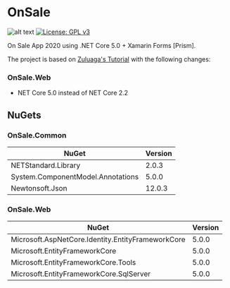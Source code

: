 # OnSale

![alt text](https://github.com/nibro7778/mydiary/workflows/dotnet-core-build/badge.svg)
[![License: GPL v3](https://img.shields.io/badge/License-GPLv3-blue.svg)](https://www.gnu.org/licenses/gpl-3.0)

On Sale App 2020 using .NET Core 5.0 + Xamarin Forms [Prism].

The project is based on [Zuluaga's Tutorial](https://www.youtube.com/playlist?list=PLuEZQoW9bRnTKcse75pub6T3-pi5M7NGy) with the following changes:

### OnSale.Web

* NET Core 5.0 instead of NET Core 2.2


## NuGets

### OnSale.Common

| NuGet                                             | Version |
| --------------------------------------------------|---------|
| NETStandard.Library                               | 2.0.3   |
| System.ComponentModel.Annotations                 | 5.0.0   |
| Newtonsoft.Json                                   | 12.0.3  |

### OnSale.Web

| NuGet                                             | Version |
| --------------------------------------------------|---------|
| Microsoft.AspNetCore.Identity.EntityFrameworkCore | 5.0.0   |
| Microsoft.EntityFrameworkCore                     | 5.0.0   |
| Microsoft.EntityFrameworkCore.Tools               | 5.0.0   |
| Microsoft.EntityFrameworkCore.SqlServer           | 5.0.0   |
